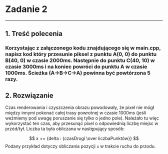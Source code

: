 # Zadanie 2

---

## 1. Treść polecenia
### Korzystając z załączonego kodu znajdującego się w main.cpp, napisz kod który przesunie piksel z punktu A(0, 0) do punktu B(40, 0) w czasie 2000ms. Następnie do punktu C(40, 10) w czasie 3000ms i na koniec powróci do punktu A w czasie 1000ms. Ścieżka (A->B->C->A) powinna być powtórzona 5 razy.

## 2. Rozwiązanie
Czas renderowania i czyszczenia obrazu powodowały, że pixel nie mógł między innymi pokonać całej trasy powrotnej w czasie 1000ms (jeśli weźmiemy pod uwagę poruszanie się tylko o jedno pole). Należało tu więc wykorzystać ten czas, aby przesunąć pixel o odpowiednią liczbę miejsc w przód/tył. Liczba ta była obliczana w następujący sposób:

$$ x += {delta : {czasDrogi \over liczbaPunktów}} $$
Podany przykład dotyczy obliczania pozycji `x` w trakcie ruchu do przodu.

